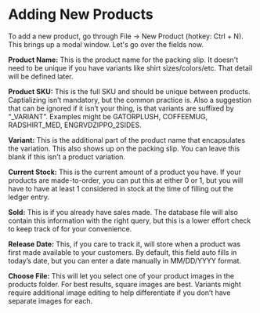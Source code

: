 # Adding New Products

To add a new product, go through File -> New Product (hotkey: Ctrl + N). This brings up a modal window. Let's go over the fields now.

**Product Name:** This is the product name for the packing slip. It doesn't need to be unique if you have variants like shirt sizes/colors/etc. That detail will be defined later.

**Product SKU:** This is the full SKU and should be unique between products. Captializing isn’t mandatory, but the common practice is. Also a suggestion that can be ignored if it isn’t your thing, is that variants are suffixed by “_VARIANT”. Examples might be GATORPLUSH, COFFEEMUG, RADSHIRT_MED, ENGRVDZIPPO_2SIDES.

**Variant:** This is the additional part of the product name that encapsulates the variation. This also shows up on the packing slip. You can leave this blank if this isn’t a product variation.

**Current Stock:** This is the current amount of a product you have. If your products are made-to-order, you can put this at either 0 or 1, but you will have to have at least 1 considered in stock at the time of filling out the ledger entry.

**Sold:** This is if you already have sales made. The database file will also contain this information with the right query, but this is a lower effort check to keep track of for your convenience. 

**Release Date:** This, if you care to track it, will store when a product was first made available to your customers. By default, this field auto fills in today’s date, but you can enter a date manually in MM/DD/YYYY format.

**Choose File:** This will let you select one of your product images in the products folder. For best results, square images are best. Variants might require additional image editing to help differentiate if you don’t have separate images for each.